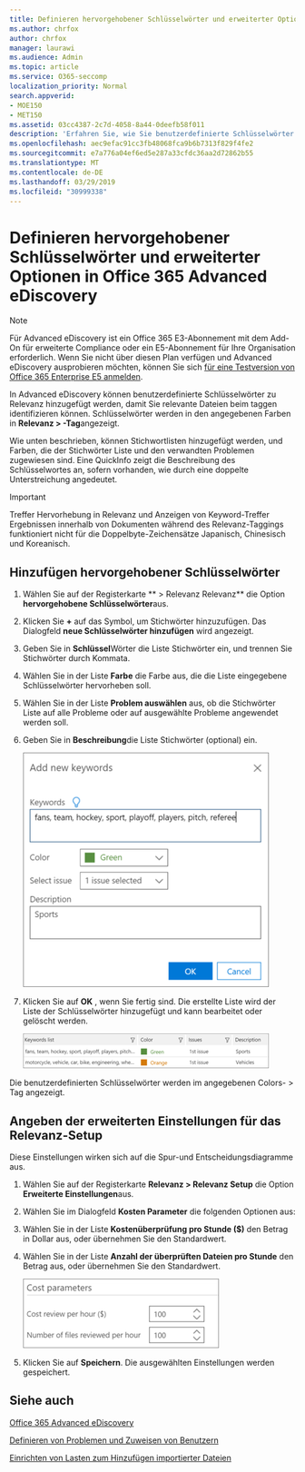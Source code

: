 ```yaml
---
title: Definieren hervorgehobener Schlüsselwörter und erweiterter Optionen in Office 365 Advanced eDiscovery
ms.author: chrfox
author: chrfox
manager: laurawi
ms.audience: Admin
ms.topic: article
ms.service: O365-seccomp
localization_priority: Normal
search.appverid:
- MOE150
- MET150
ms.assetid: 03cc4387-2c7d-4058-8a44-0deefb58f011
description: 'Erfahren Sie, wie Sie benutzerdefinierte Schlüsselwörter zu Relevanz hinzufügen, um relevante Dateien beim Tagging in Office 365 Advanced eDiscovery und zum Angeben von Kostenparametern zu identifizieren.  '
ms.openlocfilehash: aec9efac91cc3fb48068fca9b6b7313f829f4fe2
ms.sourcegitcommit: e7a776a04ef6ed5e287a33cfdc36aa2d72862b55
ms.translationtype: MT
ms.contentlocale: de-DE
ms.lasthandoff: 03/29/2019
ms.locfileid: "30999338"
---
```

# <a name="define-highlighted-keywords-and-advanced-options-in-office-365-advanced-ediscovery"></a>Definieren hervorgehobener Schlüsselwörter und erweiterter Optionen in Office 365 Advanced eDiscovery

> [!NOTE]
> Für Advanced eDiscovery ist ein Office 365 E3-Abonnement mit dem Add-On für erweiterte Compliance oder ein E5-Abonnement für Ihre Organisation erforderlich. Wenn Sie nicht über diesen Plan verfügen und Advanced eDiscovery ausprobieren möchten, können Sie sich [für eine Testversion von Office 365 Enterprise E5 anmelden](https://go.microsoft.com/fwlink/p/?LinkID=698279). 
  
In Advanced eDiscovery können benutzerdefinierte Schlüsselwörter zu Relevanz hinzugefügt werden, damit Sie relevante Dateien beim taggen identifizieren können. Schlüsselwörter werden in den angegebenen Farben in **Relevanz \> -Tag**angezeigt. 
  
Wie unten beschrieben, können Stichwortlisten hinzugefügt werden, und Farben, die der Stichwörter Liste und den verwandten Problemen zugewiesen sind. Eine QuickInfo zeigt die Beschreibung des Schlüsselwortes an, sofern vorhanden, wie durch eine doppelte Unterstreichung angedeutet.
  
> [!IMPORTANT]
> Treffer Hervorhebung in Relevanz und Anzeigen von Keyword-Treffer Ergebnissen innerhalb von Dokumenten während des Relevanz-Taggings funktioniert nicht für die Doppelbyte-Zeichensätze Japanisch, Chinesisch und Koreanisch. 
  
## <a name="adding-highlighted-keywords"></a>Hinzufügen hervorgehobener Schlüsselwörter

1. Wählen Sie auf der Registerkarte ** \> Relevanz Relevanz** die Option **hervorgehobene Schlüsselwörter**aus.
    
2. Klicken Sie **+** auf das Symbol, um Stichwörter hinzuzufügen. Das Dialogfeld **neue Schlüsselwörter hinzufügen** wird angezeigt. 
    
3. Geben Sie in **Schlüssel**Wörter die Liste Stichwörter ein, und trennen Sie Stichwörter durch Kommata. 
    
4. Wählen Sie in der Liste **Farbe** die Farbe aus, die die Liste eingegebene Schlüsselwörter hervorheben soll. 
    
5. Wählen Sie in der Liste **Problem auswählen** aus, ob die Stichwörter Liste auf alle Probleme oder auf ausgewählte Probleme angewendet werden soll. 
    
6. Geben Sie in **Beschreibung**die Liste Stichwörter (optional) ein.
    
    ![Hinzufügen neuer Schlüsselwörter](media/1683a71f-0875-48fc-b4ef-01f3b0e8e8e9.png)
  
7. Klicken Sie auf **OK** , wenn Sie fertig sind. Die erstellte Liste wird der Liste der Schlüsselwörter hinzugefügt und kann bearbeitet oder gelöscht werden. 
    
    ![Keyword-Liste für Relevanz-Setup](media/a05d5ec0-8bde-470d-97e2-456b169281d6.png)
  
Die benutzerdefinierten Schlüsselwörter werden im angegebenen Colors- \> Tag angezeigt. 
  
## <a name="specifying-relevance-setup-advanced-settings"></a>Angeben der erweiterten Einstellungen für das Relevanz-Setup

Diese Einstellungen wirken sich auf die Spur-und Entscheidungsdiagramme aus.
  
1. Wählen Sie auf der Registerkarte **Relevanz \> Relevanz Setup** die Option **Erweiterte Einstellungen**aus.
    
2. Wählen Sie im Dialogfeld **Kosten Parameter** die folgenden Optionen aus: 
    
1. Wählen Sie in der Liste **Kostenüberprüfung pro Stunde ($)** den Betrag in Dollar aus, oder übernehmen Sie den Standardwert. 
    
2. Wählen Sie in der Liste **Anzahl der überprüften Dateien pro Stunde** den Betrag aus, oder übernehmen Sie den Standardwert. 
    
    ![Kosten Parameter für Relevanz-Setup](media/bab7b5b7-6297-4e7c-b0a6-ba5aa8b21787.png)
  
3. Klicken Sie auf **Speichern**. Die ausgewählten Einstellungen werden gespeichert.
    
## <a name="see-also"></a>Siehe auch

[Office 365 Advanced eDiscovery](office-365-advanced-ediscovery.md)
  
[Definieren von Problemen und Zuweisen von Benutzern](define-issues-and-assign-users.md)
  
[Einrichten von Lasten zum Hinzufügen importierter Dateien](set-up-loads-to-add-imported-files.md)


